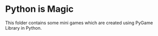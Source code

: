 # Python is Magic
This folder contains some mini games which are created using PyGame Library in Python.
